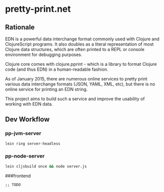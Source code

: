 # pretty-print.net

## Rationale

EDN is a powerful data interchange format commonly used with Clojure and ClojureScript programs. It also doubles as a literal representation of most Clojure data structures, which are often printed to a REPL or console environment for debugging purposes.

Clojure core comes with clojure.pprint - which is a library to format Clojure code (and thus EDN) in a human-readable fashion.

As of January 2015, there are numerous online services to pretty print various data interchange formats (JSON, YAML, XML, etc), but there is no online service for printing an EDN string.

This project aims to build such a service and improve the usability of working with EDN data.

## Dev Workflow

### pp-jvm-server

```sh
lein ring server-headless
```

### pp-node-server

```sh
lein cljsbuild once && node server.js
```

###frontend

```;; TODO```
